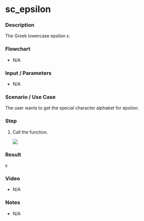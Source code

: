 ﻿# sc_epsilon

### Description

The Greek lowercase epsilon ε.

### Flowchart

- N/A 

### Input / Parameters

- N/A

### Scenario / Use Case

The user wants to get the special character alphabet for epsilon.

### Step

1. Call the function.
    
    ![](../../../../document/function/SpecialCharacter/sc_epsilon1/sc_epsilon-step-1.png?raw=true)
 
### Result

 ε
 
### Video

- N/A

<!--[![Video](http://i.imgur.com/Ot5DWAW.png)](https://youtu.be/StTqXEQ2l-Y?t=35s)-->

### Notes

- N/A